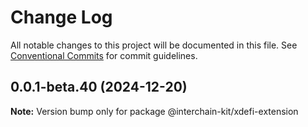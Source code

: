 # Change Log

All notable changes to this project will be documented in this file.
See [Conventional Commits](https://conventionalcommits.org) for commit guidelines.

## 0.0.1-beta.40 (2024-12-20)

**Note:** Version bump only for package @interchain-kit/xdefi-extension
